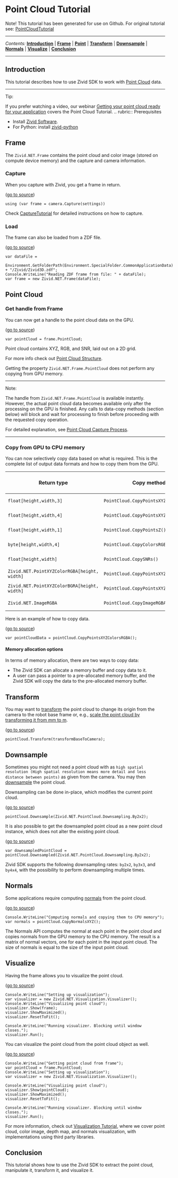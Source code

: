 # Point Cloud Tutorial

Note\! This tutorial has been generated for use on Github. For original
tutorial see:
[PointCloudTutorial](https://support.zivid.com/latest/academy/applications/point-cloud-tutorial.html)



---

*Contents:*
[**Introduction**](#Introduction) |
[**Frame**](#Frame) |
[**Point**](#Point-Cloud) |
[**Transform**](#Transform) |
[**Downsample**](#Downsample) |
[**Normals**](#Normals) |
[**Visualize**](#Visualize) |
[**Conclusion**](#Conclusion)

---



## Introduction

This tutorial describes how to use Zivid SDK to work with [Point
Cloud](https://support.zivid.com/latest//reference-articles/point-cloud-structure-and-output-formats.html)
data.

-----

Tip:

If you prefer watching a video, our webinar [Getting your point cloud
ready for your
application](https://www.zivid.com/webinars-page?wchannelid=ffpqbqc7sg&wmediaid=h66zph71vo)
covers the Point Cloud Tutorial. .. rubric:: Prerequisites

  - Install [Zivid
    Software](https://support.zivid.com/latest//getting-started/software-installation.html).
  - For Python: install
    [zivid-python](https://github.com/zivid/zivid-python#installation)

## Frame

The `Zivid.NET.Frame` contains the point cloud and color image (stored
on compute device memory) and the capture and camera information.

### Capture

When you capture with Zivid, you get a frame in return.

([go to
source](https://github.com/zivid/zivid-csharp-samples/tree/master//source/Camera/Basic/Capture/Capture.cs#L29))

``` sourceCode cs
using (var frame = camera.Capture(settings))
```

Check
[CaptureTutorial](https://github.com/zivid/zivid-csharp-samples/tree/master/source/Camera/Basic/CaptureTutorial.md)
for detailed instructions on how to capture.

### Load

The frame can also be loaded from a ZDF file.

([go to
source](https://github.com/zivid/zivid-csharp-samples/tree/master//source/Applications/Basic/FileFormats/ReadIterateZDF/ReadIterateZDF.cs#L15-L18))

``` sourceCode cs
var dataFile =
	Environment.GetFolderPath(Environment.SpecialFolder.CommonApplicationData) + "/Zivid/Zivid3D.zdf";
Console.WriteLine("Reading ZDF frame from file: " + dataFile);
var frame = new Zivid.NET.Frame(dataFile);
```

## Point Cloud

### Get handle from Frame

You can now get a handle to the point cloud data on the GPU.

([go to
source](https://github.com/zivid/zivid-csharp-samples/tree/master//source/Applications/Basic/FileFormats/ReadIterateZDF/ReadIterateZDF.cs#L21))

``` sourceCode cs
var pointCloud = frame.PointCloud;
```

Point cloud contains XYZ, RGB, and SNR, laid out on a 2D grid.

For more info check out [Point Cloud
Structure](https://support.zivid.com/latest//reference-articles/point-cloud-structure-and-output-formats.html).

Getting the property `Zivid.NET.Frame.PointCloud` does not perform any
copying from GPU memory.

-----

Note:

The handle from `Zivid.NET.Frame.PointCloud` is available instantly.
However, the actual point cloud data becomes available only after the
processing on the GPU is finished. Any calls to data-copy methods
(section below) will block and wait for processing to finish before
proceeding with the requested copy operation.

For detailed explanation, see [Point Cloud Capture
Process](https://support.zivid.com/latest/academy/camera/point-cloud-capture-process.html).

-----

### Copy from GPU to CPU memory

You can now selectively copy data based on what is required. This is the
complete list of output data formats and how to copy them from the GPU.

| Return type                                  | Copy methods                           | Data per pixel | Total data |
| -------------------------------------------- | -------------------------------------- | -------------- | ---------- |
| `float[height,width,3]`                      | `PointCloud.CopyPointsXYZ()`           | 12 bytes       | 28 MB      |
| `float[height,width,4]`                      | `PointCloud.CopyPointsXYZW()`          | 16 bytes       | 37 MB      |
| `float[height,width,1]`                      | `PointCloud.CopyPointsZ()`             | 4 bytes        | 9 MB       |
| `byte[height,width,4]`                       | `PointCloud.CopyColorsRGBA()`          | 4 bytes        | 9 MB       |
| `float[height,width]`                        | `PointCloud.CopySNRs()`                | 4 bytes        | 9 MB       |
| `Zivid.NET.PointXYZColorRGBA[height, width]` | `PointCloud.CopyPointsXYZColorsRGBA()` | 16 bytes       | 37 MB      |
| `Zivid.NET.PointXYZColorBGRA[height, width]` | `PointCloud.CopyPointsXYZColorsBGRA()` | 16 bytes       | 37 MB      |
| `Zivid.NET.ImageRGBA`                        | `PointCloud.CopyImageRGBA()`           | 4 bytes        | 9 MB       |

Here is an example of how to copy data.

([go to
source](https://github.com/zivid/zivid-csharp-samples/tree/master//source/Applications/Basic/FileFormats/ReadIterateZDF/ReadIterateZDF.cs#L22))

``` sourceCode cs
var pointCloudData = pointCloud.CopyPointsXYZColorsRGBA();
```

#### Memory allocation options

In terms of memory allocation, there are two ways to copy data:

  - The Zivid SDK can allocate a memory buffer and copy data to it.
  - A user can pass a pointer to a pre-allocated memory buffer, and the
    Zivid SDK will copy the data to the pre-allocated memory buffer.

## Transform

You may want to
[transform](https://support.zivid.com/latest//academy/applications/transform.html)
the point cloud to change its origin from the camera to the robot base
frame or, e.g., [scale the point cloud by transforming it from mm to
m](https://support.zivid.com/latest//academy/applications/transform/transform-millimeters-to-meters.html).

([go to
source](https://github.com/zivid/zivid-csharp-samples/tree/master//source/Applications/Advanced/HandEyeCalibration/UtilizeHandEyeCalibration/UtilizeHandEyeCalibration.cs#L150))

``` sourceCode cs
pointCloud.Transform(transformBaseToCamera);
```

## Downsample

Sometimes you might not need a point cloud with as `high spatial
resolution (High spatial resolution means more detail and less distance
between points)` as given from the camera. You may then
[downsample](https://support.zivid.com/latest//academy/applications/downsampling.html)
the point cloud.

Downsampling can be done in-place, which modifies the current point
cloud.

([go to
source](https://github.com/zivid/zivid-csharp-samples/tree/master//source/Applications/Advanced/Downsample/Downsample.cs#L36))

``` sourceCode cs
pointCloud.Downsample(Zivid.NET.PointCloud.Downsampling.By2x2);
```

It is also possible to get the downsampled point cloud as a new point
cloud instance, which does not alter the existing point cloud.

([go to
source](https://github.com/zivid/zivid-csharp-samples/tree/master//source/Applications/Advanced/Downsample/Downsample.cs#L30))

``` sourceCode cs
var downsampledPointCloud = pointCloud.Downsampled(Zivid.NET.PointCloud.Downsampling.By2x2);
```

Zivid SDK supports the following downsampling rates: `by2x2`, `by3x3`,
and `by4x4`, with the possibility to perform downsampling multiple
times.

## Normals

Some applications require computing
[normals](https://support.zivid.com/latest//academy/applications/normals.html)
from the point cloud.

([go to
source](https://github.com/zivid/zivid-csharp-samples/tree/master//source/Camera/Advanced/CaptureHDRPrintNormals/CaptureHDRPrintNormals.cs#L34-L35))

``` sourceCode cs
Console.WriteLine("Computing normals and copying them to CPU memory");
var normals = pointCloud.CopyNormalsXYZ();
```

The Normals API computes the normal at each point in the point cloud and
copies normals from the GPU memory to the CPU memory. The result is a
matrix of normal vectors, one for each point in the input point cloud.
The size of normals is equal to the size of the input point cloud.

## Visualize

Having the frame allows you to visualize the point cloud.

([go to
source](https://github.com/zivid/zivid-csharp-samples/tree/master//source/Applications/Basic/Visualization/CaptureVis3D/CaptureVis3D.cs#L25-L34))

``` sourceCode cs
Console.WriteLine("Setting up visualization");
var visualizer = new Zivid.NET.Visualization.Visualizer();
Console.WriteLine("Visualizing point cloud");
visualizer.Show(frame);
visualizer.ShowMaximized();
visualizer.ResetToFit();

Console.WriteLine("Running visualizer. Blocking until window closes.");
visualizer.Run();
```

You can visualize the point cloud from the point cloud object as well.

([go to
source](https://github.com/zivid/zivid-csharp-samples/tree/master//source/Applications/Advanced/Downsample/Downsample.cs#L22-L49))

``` sourceCode cs
Console.WriteLine("Getting point cloud from frame");
var pointCloud = frame.PointCloud;
Console.WriteLine("Setting up visualization");
var visualizer = new Zivid.NET.Visualization.Visualizer();

Console.WriteLine("Visualizing point cloud");
visualizer.Show(pointCloud);
visualizer.ShowMaximized();
visualizer.ResetToFit();

Console.WriteLine("Running visualizer. Blocking until window closes.");
visualizer.Run();
```

For more information, check out [Visualization
Tutorial](https://support.zivid.com/latest/academy/applications/visualization-tutorial.html),
where we cover point cloud, color image, depth map, and normals
visualization, with implementations using third party libraries.

## Conclusion

This tutorial shows how to use the Zivid SDK to extract the point cloud,
manipulate it, transform it, and visualize it.
